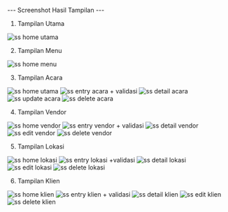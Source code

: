 --- Screenshot Hasil Tampilan ---

1. Tampilan Utama

![ss home utama](https://github.com/user-attachments/assets/13ff58ed-ad4b-4e0a-93dd-e4792b4d376d)

2. Tampilan Menu

![ss home menu](https://github.com/user-attachments/assets/bdd60352-3aac-45ae-b0f9-f9e66bf56382)


3. Tampilan Acara

![ss home utama](https://github.com/user-attachments/assets/a7eea3d7-3188-4bbd-85e4-b7a400351fd9) ![ss entry acara + validasi](https://github.com/user-attachments/assets/c20504da-ca1e-4d4a-9607-a054f6a8d701) ![ss detail acara](https://github.com/user-attachments/assets/16ec2ed4-7763-4ee4-8060-6a65a67d56a0) ![ss update acara](https://github.com/user-attachments/assets/60d8c707-267b-4719-a5e1-9ad26a3cb9d5) ![ss delete acara](https://github.com/user-attachments/assets/49325df0-afc8-4c30-8cb2-a0a5046ef195)

4. Tampilan Vendor

![ss home vendor](https://github.com/user-attachments/assets/d957c521-a37e-4c13-b79d-f2aff609c746) ![ss entry vendor + validasi](https://github.com/user-attachments/assets/451478a4-3e78-4224-b9d2-fc8b9325ed4d) ![ss detail vendor](https://github.com/user-attachments/assets/ce180598-e7a2-491b-a12f-92c8301151b2) ![ss edit vendor](https://github.com/user-attachments/assets/f4e6f6a1-8f54-4348-9e65-1dd3f48de346) ![ss delete vendor ](https://github.com/user-attachments/assets/68ce1fe3-932b-48a7-bb38-791c35cb553e)

5. Tampilan Lokasi

![ss home lokasi](https://github.com/user-attachments/assets/b906e995-fb7c-4122-93b1-486f0b95ccc5) ![ss entry lokasi +validasi](https://github.com/user-attachments/assets/cdd49063-88ab-4577-aefb-98561b145afe) ![ss detail lokasi](https://github.com/user-attachments/assets/10c72819-eeec-4f7c-abc2-73ea4f5d4886) ![ss edit lokasi](https://github.com/user-attachments/assets/92583795-0408-475d-ba28-c7f94a08444e) ![ss delete lokasi](https://github.com/user-attachments/assets/311b48cf-8bab-4500-af4d-f8038da2aade)


6. Tampilan Klien

![ss home klien](https://github.com/user-attachments/assets/e010da9f-f4f6-4cff-8eeb-b67a082ba53a) ![ss entry klien + validasi](https://github.com/user-attachments/assets/b5e344fc-bb8a-4512-a4bb-dfc734a8ae30) ![ss detail klien](https://github.com/user-attachments/assets/d940a605-4c7e-458f-bf35-97a76437baee) ![ss edit klien](https://github.com/user-attachments/assets/d74b0d1e-cecd-466d-9af1-8af2d3ab776f) ![ss delete klien](https://github.com/user-attachments/assets/7830271f-92ff-469c-b243-ebf4299f2daf)

